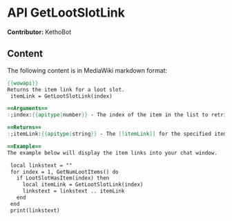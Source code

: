 # API GetLootSlotLink

**Contributor:** KethoBot

## Content

The following content is in MediaWiki markdown format:

```mediawiki
{{wowapi}}
Returns the item link for a loot slot.
 itemLink = GetLootSlotLink(index)

==Arguments==
:;index:{{apitype|number}} - The index of the item in the list to retrieve info from (1 to GetNumLootItems())

==Returns==
:;itemLink:{{apitype|string}} - The [[itemLink]] for the specified item, or nil if <code>index</code> is invalid.

==Example==
The example below will display the item links into your chat window.

 local linkstext = ""
 for index = 1, GetNumLootItems() do
   if LootSlotHasItem(index) then
     local itemLink = GetLootSlotLink(index)
     linkstext = linkstext .. itemLink
   end
 end
 print(linkstext)
```
